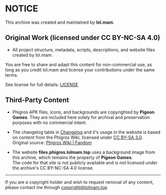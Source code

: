 # NOTICE

This archive was created and maintained by **lol.mam**.

## Original Work (licensed under CC BY-NC-SA 4.0)

- All project structure, metadata, scripts, descriptions, and website files created by lol.mam.

You are free to share and adapt this content for non-commercial use, as long as you credit lol.mam and license your contributions under the same terms.

See license for full details: [LICENSE](LICENSE)

## Third-Party Content

- Phigros APK files, icons, and backgrounds are copyrighted by **Pigeon Games**. They are included here solely for archival and preservation purposes with no commercial intent.

- The changelog table in [Changelog](Changelog.md) and it's usage in the website is based on content from the Phigros Wiki, licensed under [CC BY-SA 3.0](https://creativecommons.org/licenses/by-sa/3.0/).  
  Original source: [Phigros Wiki | Fandom](https://phigros.fandom.com/)
  
- The website **files.phigros.lolmam.top** uses a background image from this archive, which remains the property of **Pigeon Games**.  
  The code for that site is not publicly available and is not licensed under the archive's CC BY-NC-SA 4.0 license.

---

If you are a copyright holder and wish to request removal of any content, please contact me through copyright@lolmam.top
